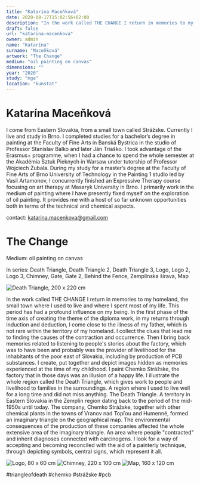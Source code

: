 ```yaml
---
title: "Katarína Maceňková"
date: 2020-08-17T15:02:56+02:00
description: "In the work called THE CHANGE I return in memories to my homeland, the small town where I used to live and where I spent most of my life."
draft: false
url: "katarina-macenkova"
owner: admin
name: "Katarína"
surname: "Maceňková"
artwork: "The Change"
medium: "oil painting on canvas"
dimensions: ""
year: "2020"
study: "mga"
location: "kunstat"
---
```

# Katarína Maceňková
I come from Eastern Slovakia, from a small town called Strážske. Currently I live and study in Brno. I completed studies for a bachelor’s degree in painting at the Faculty of Fine Arts in Banská Bystrica in the studio of Professor Stanislav Balko and later Ján Triaško. I took advantage of the Erasmus+ programme, when I had a chance to spend the whole semester at the Akadémia Sztuk Pieknych in Warsaw under tutorship of Professor Wojciech Zubala. During my study for a master’s degree at the Faculty of Fine Arts of Brno University of Technology in the Painting 1 studio led by Vasil Artamonov, I concurrently finished an Expressive Therapy course focusing on art therapy at Masaryk University in Brno. I primarily work in the medium of painting where I have presently fixed myself on the exploration of oil painting. It provides me with a host of so far unknown opportunities both in terms of the technical and chemical aspects. 

contact: katarina.macenkova@gmail.com


<!-- SECTION BREAK -->
# The Change

Medium: oil painting on canvas

In series: Death Triangle, Death Triangle 2, Death Triangle 3, Logo, Logo 2, Logo 3, Chimney, Gate, Gate 2, Behind the Fence, Zemplínska šírava, Map

![Death Triangle, 200 x 220 cm](/2020/macenkova/1.jpg)

In the work called THE CHANGE I return in memories to my homeland, the small town where I used to live and where I spent most of my life. This period has had a profound influence on my being. In the first phase of the time axis of creating the theme of the diploma work, in my returns through induction and deduction, I come close to the illness of my father, which is not rare within the territory of my homeland.  I collect the clues that lead me to finding the causes of the contraction and occurrence. Then I bring back memories related to listening to people's stories about the factory, which was to have been and probably was the provider of livelihood for the inhabitants of the poor east of Slovakia, including by production of PCB substances. I create, put together and depict images hidden as memories experienced at the time of my childhood. I paint Chemko Strážske, the factory that in those days was an illusion of a happy life. I illustrate the whole region called the Death Triangle, which gives work to people and livelihood to families in the surroundings. A region where I used to live well for a long time and did not miss anything. 
The Death Triangle. A territory in Eastern Slovakia in the Zemplín region dating back to the period of the mid-1950s until today. The company, Chemko Strážske, together with other chemical plants in the towns of Vranov nad Topľou and Humenné, formed an imaginary triangle on the geographical map. The environmental consequences of the production of these companies affected the whole extensive area of the imaginary triangle. An area where people "contracted" and inherit diagnoses connected with carcinogens. 
I look for a way of accepting and becoming reconciled with the aid of a painterly technique, through depicting symbols, central signs, which represent it all.

![Logo, 80 x 60 cm](/2020/macenkova/2.jpg)
![Chimney, 220 x 100 cm](/2020/macenkova/3.jpg)
![Map, 160 x 120 cm](/2020/macenkova/4.jpg)

#triangleofdeath #chemko #strážske #pcb
